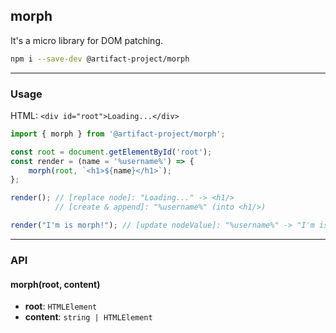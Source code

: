 morph
-----
It's a micro library for DOM patching.

```sh
npm i --save-dev @artifact-project/morph
```

---

### Usage

HTML: `<div id="root">Loading...</div>`

```ts
import { morph } from '@artifact-project/morph';

const root = document.getElementById('root');
const render = (name = '%username%') => {
	morph(root, `<h1>${name}</h1>`);
};

render(); // [replace node]: "Loading..." -> <h1/>
		  // [create & append]: "%username%" (into <h1/>)

render("I'm is morph!"); // [update nodeValue]: "%username%" -> "I'm is morph!"
```

---

### API

#### morph(root, content)

 - **root**: `HTMLElement`
 - **content**: `string | HTMLElement`